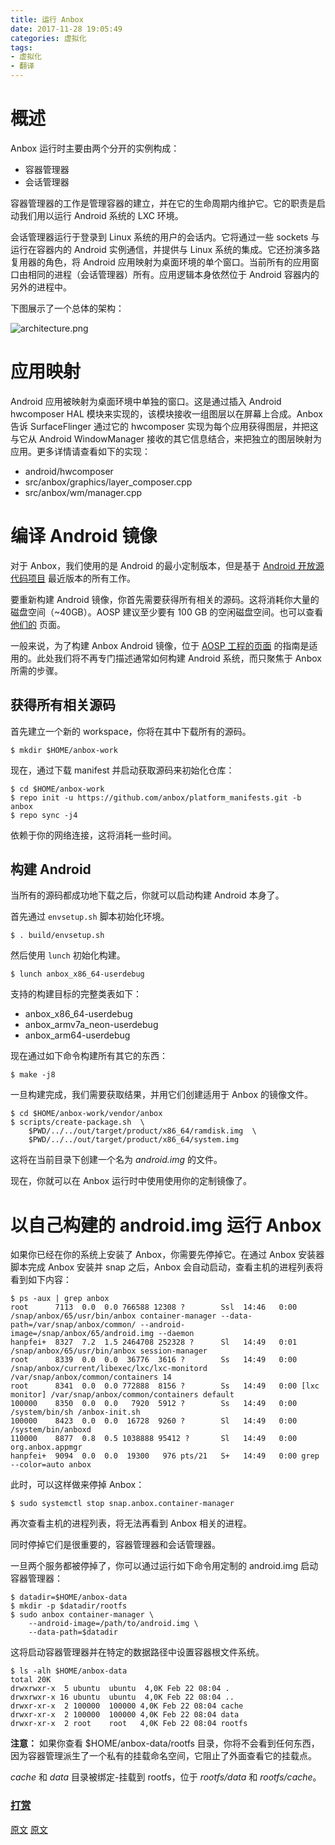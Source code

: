 ```yaml
---
title: 运行 Anbox
date: 2017-11-28 19:05:49
categories: 虚拟化
tags:
- 虚拟化
- 翻译
---
```


# 概述

Anbox 运行时主要由两个分开的实例构成：

 * 容器管理器
 * 会话管理器
<!--more-->
容器管理器的工作是管理容器的建立，并在它的生命周期内维护它。它的职责是启动我们用以运行 Android 系统的 LXC 环境。

会话管理器运行于登录到 Linux 系统的用户的会话内。它将通过一些 sockets 与运行在容器内的 Android 实例通信，并提供与 Linux 系统的集成。它还扮演多路复用器的角色，将 Android 应用映射为桌面环境的单个窗口。当前所有的应用窗口由相同的进程（会话管理器）所有。应用逻辑本身依然位于 Android 容器内的另外的进程中。

下图展示了一个总体的架构：

![architecture.png](https://www.wolfcstech.com/images/1315506-c4c2bff682e4d697.png)

# 应用映射

Android 应用被映射为桌面环境中单独的窗口。这是通过插入 Android hwcomposer HAL
 模块来实现的，该模块接收一组图层以在屏幕上合成。Anbox 告诉 SurfaceFlinger  通过它的 hwcomposer 实现为每个应用获得图层，并把这与它从 Android WindowManager 接收的其它信息结合，来把独立的图层映射为应用。更多详情请查看如下的实现：

 * android/hwcomposer
 * src/anbox/graphics/layer_composer.cpp
 * src/anbox/wm/manager.cpp

# 编译 Android 镜像

对于 Anbox，我们使用的是 Android 的最小定制版本，但是基于 [Android 开放源代码项目](https://source.android.com/)
 最近版本的所有工作。

要重新构建 Android 镜像，你首先需要获得所有相关的源码。这将消耗你大量的磁盘空间（~40GB）。AOSP 建议至少要有 100 GB 的空闲磁盘空间。也可以查看 [他们的](https://source.android.com/source/requirements.html) 页面。

一般来说，为了构建 Anbox Android 镜像，位于 [AOSP 工程的页面](https://source.android.com/source/requirements.html) 的指南是适用的。此处我们将不再专门描述通常如何构建 Android 系统，而只聚焦于 Anbox 所需的步骤。

## 获得所有相关源码

首先建立一个新的 workspace，你将在其中下载所有的源码。
```
$ mkdir $HOME/anbox-work
```

现在，通过下载 manifest 并启动获取源码来初始化仓库：
```
$ cd $HOME/anbox-work
$ repo init -u https://github.com/anbox/platform_manifests.git -b anbox
$ repo sync -j4
```

依赖于你的网络连接，这将消耗一些时间。

## 构建 Android

当所有的源码都成功地下载之后，你就可以启动构建 Android 本身了。

首先通过 `envsetup.sh` 脚本初始化环境。
```
$ . build/envsetup.sh
```

然后使用 `lunch` 初始化构建。
```
$ lunch anbox_x86_64-userdebug
```

支持的构建目标的完整类表如下：

 * anbox_x86_64-userdebug
 * anbox_armv7a_neon-userdebug
 * anbox_arm64-userdebug

现在通过如下命令构建所有其它的东西：
```
$ make -j8
```

一旦构建完成，我们需要获取结果，并用它们创建适用于 Anbox 的镜像文件。
```
$ cd $HOME/anbox-work/vendor/anbox
$ scripts/create-package.sh  \
    $PWD/../../out/target/product/x86_64/ramdisk.img  \
    $PWD/../../out/target/product/x86_64/system.img
```

这将在当前目录下创建一个名为 *android.img* 的文件。

现在，你就可以在 Anbox 运行时中使用使用你的定制镜像了。

# 以自己构建的 android.img 运行 Anbox

如果你已经在你的系统上安装了 Anbox，你需要先停掉它。在通过 Anbox 安装器脚本完成 Anbox 安装并 snap 之后，Anbox 会自动启动，查看主机的进程列表将看到如下内容：
```
$ ps -aux | grep anbox
root      7113  0.0  0.0 766588 12308 ?        Ssl  14:46   0:00 /snap/anbox/65/usr/bin/anbox container-manager --data-path=/var/snap/anbox/common/ --android-image=/snap/anbox/65/android.img --daemon
hanpfei+  8327  7.2  1.5 2464708 252328 ?      Sl   14:49   0:01 /snap/anbox/65/usr/bin/anbox session-manager
root      8339  0.0  0.0  36776  3616 ?        Ss   14:49   0:00 /snap/anbox/current/libexec/lxc/lxc-monitord /var/snap/anbox/common/containers 14
root      8341  0.0  0.0 772888  8156 ?        Ss   14:49   0:00 [lxc monitor] /var/snap/anbox/common/containers default
100000    8350  0.0  0.0   7920  5912 ?        Ss   14:49   0:00 /system/bin/sh /anbox-init.sh
100000    8423  0.0  0.0  16728  9260 ?        Sl   14:49   0:00 /system/bin/anboxd
110000    8877  0.8  0.5 1038888 95412 ?       Sl   14:49   0:00 org.anbox.appmgr
hanpfei+  9094  0.0  0.0  19300   976 pts/21   S+   14:49   0:00 grep --color=auto anbox
```

此时，可以这样做来停掉 Anbox：
```
$ sudo systemctl stop snap.anbox.container-manager
```

再次查看主机的进程列表，将无法再看到 Anbox 相关的进程。

同时停掉它们是很重要的，容器管理器和会话管理器。

一旦两个服务都被停掉了，你可以通过运行如下命令用定制的 android.img 启动容器管理器：
```
$ datadir=$HOME/anbox-data
$ mkdir -p $datadir/rootfs
$ sudo anbox container-manager \
    --android-image=/path/to/android.img \
    --data-path=$datadir
```

这将启动容器管理器并在特定的数据路径中设置容器根文件系统。
```
$ ls -alh $HOME/anbox-data
total 20K
drwxrwxr-x  5 ubuntu  ubuntu  4,0K Feb 22 08:04 .
drwxrwxr-x 16 ubuntu  ubuntu  4,0K Feb 22 08:04 ..
drwxr-xr-x  2 100000  100000 4,0K Feb 22 08:04 cache
drwxr-xr-x  2 100000  100000 4,0K Feb 22 08:04 data
drwxr-xr-x  2 root    root   4,0K Feb 22 08:04 rootfs
```

**注意：** 如果你查看 $HOME/anbox-data/rootfs 目录，你将不会看到任何东西，因为容器管理派生了一个私有的挂载命名空间，它阻止了外面查看它的挂载点。

*cache* 和 *data* 目录被绑定-挂载到 rootfs，位于 *rootfs/data* 和 *rootfs/cache*。

### [打赏](https://www.wolfcstech.com/about/donate.html)

[原文](https://github.com/anbox/anbox/blob/master/docs/runtime-setup.md)
[原文](https://github.com/anbox/anbox/blob/master/docs/build-android.md)

